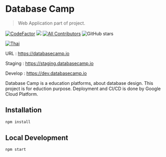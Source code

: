 # Database Camp
> Web Application part of project.

[![CodeFactor](https://www.codefactor.io/repository/github/ganinw13120/databasecampwebapplication/badge/develop)](https://www.codefactor.io/repository/github/ganinw13120/databasecampwebapplication/overview/develop)
<a href="https://codeclimate.com/github/ganinw13120/DatabaseCampWebApplication/maintainability"><img src="https://api.codeclimate.com/v1/badges/7e4cae8ce350cf11b51d/maintainability" /></a> 
[![All Contributors](https://img.shields.io/badge/all_contributors-4-orange.svg?style=flat-square)](#contributors)
![GitHub stars](https://img.shields.io/github/stars/ganinw13120/DatabaseCampWebApplication)

[![Thai](https://img.shields.io/badge/Language-Thai-blueviolet?style=for-the-badge)](README.ja-JP.md)

URL : https://databasecamp.io

Staging : https://staging.databasecamp.io

Develop : https://dev.databasecamp.io


Database Camp is a education platforms, about database design. This project is for eduction purpose. Deployment and CI/CD is done by Google Cloud Platform.
## Installation

```sh
npm install
```
## Local Development
```sh
npm start
```

